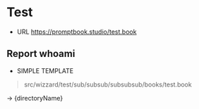 # Test

-   URL https://promptbook.studio/test.book

## Report whoami

-   SIMPLE TEMPLATE

> src/wizzard/test/sub/subsub/subsubsub/books/test.book

-> {directoryName}
